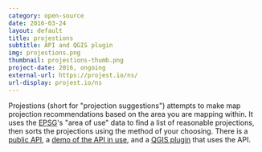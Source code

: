 ```yaml
---
category: open-source
date: 2016-03-24
layout: default
title: projestions
subtitle: API and QGIS plugin
img: projestions.png
thumbnail: projestions-thumb.png
project-date: 2016, ongoing
external-url: https://projest.io/ns/
url-display: projest.io/ns
---
```


Projestions (short for "projection suggestions") attempts to make map projection recommendations based on the area you are mapping within. It uses the [EPSG](http://www.epsg.org/)'s "area of use" data to find a list of reasonable projections, then sorts the projections using the method of your choosing. There is a [public API](https://github.com/ebrelsford/projestions#api), a [demo of the API in use](https://projest.io/ns/), and a [QGIS plugin](http://plugins.qgis.org/plugins/Projestions/) that uses the API.

